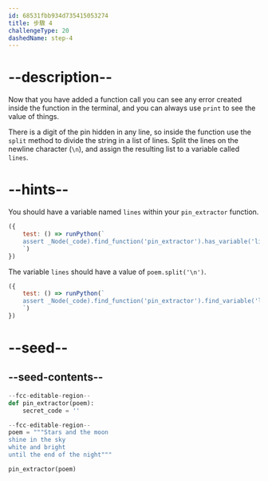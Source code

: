 ```yaml
---
id: 68531fbb934d735415053274
title: 步驟 4
challengeType: 20
dashedName: step-4
---
```


# --description--

Now that you have added a function call you can see any error created inside the function in the terminal, and you can always use `print` to see the value of things.

There is a digit of the pin hidden in any line, so inside the function use the `split` method to divide the string in a list of lines. Split the lines on the newline character (`\n`), and assign the resulting list to a variable called `lines`.

# --hints--

You should have a variable named `lines` within your `pin_extractor` function.

```js
({
    test: () => runPython(`
    assert _Node(_code).find_function('pin_extractor').has_variable('lines')
    `)
})
```

The variable `lines` should have a value of `poem.split('\n')`.

```js
({
    test: () => runPython(`
    assert _Node(_code).find_function('pin_extractor').find_variable('lines').is_equivalent('lines = poem.split("\\\\n")')
    `)
})
```

# --seed--

## --seed-contents--

```py
--fcc-editable-region--
def pin_extractor(poem):
    secret_code = ''

--fcc-editable-region--
poem = """Stars and the moon
shine in the sky
white and bright
until the end of the night"""

pin_extractor(poem)
```
